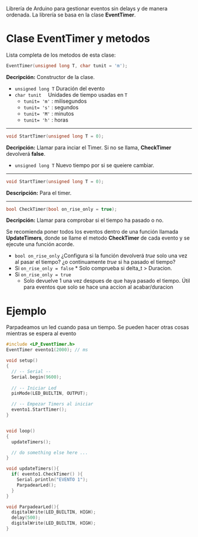 Librería de Arduino para gestionar eventos sin delays y de manera ordenada.
La librería se basa en la clase **EventTimer**.

# Clase EventTimer y metodos
Lista completa de los metodos de esta clase:



```cpp
EventTimer(unsigned long T, char tunit = 'm');
```

**Decripción:** Constructor de la clase.

*  `unsigned long T` Duración del evento
*  `char tunit  ` Unidades de tiempo usadas en `T`
    *  `tunit= 'm'` : milisegundos
    *  `tunit= 's'` : segundos
    *  `tunit= 'M'` : minutos
    *  `tunit= 'h'` : horas

---
```cpp
void StartTimer(unsigned long T = 0);
```

**Decripción:** Llamar para inciar el Timer. Si no se llama, __CheckTimer__ devolverá __false__.

* `unsigned long T` Nuevo tiempo por si se queiere cambiar.

---
```cpp
void StartTimer(unsigned long T = 0);
```
__Descripción:__ Para el timer.

---

```cpp
bool CheckTimer(bool on_rise_only = true);
```

**Decripción:**
Llamar para comprobar si el tiempo ha pasado o no.

Se recomienda poner todos los
eventos dentro de una función llamada **UpdateTimers**, donde se llame el metodo
**CheckTimer** de cada evento y se ejecute una función acorde.

*  `bool on_rise_only` ¿Configura si la función devolverá *true* solo una vez al
pasar el tiempo? ¿o continuamente *true* si ha pasado el tiempo?
  * Si `on_rise_only = false`
    	* Solo comprueba si delta_t > Duracion.
  * Si `on_rise_only = true`
    *  Solo devuelve 1 una vez despues de que haya pasado el tiempo.
       Útil para eventos que solo se hace una accion al acabar/duracion

# Ejemplo

Parpadeamos un led cuando pasa un tiempo. Se pueden hacer otras cosas mientras se espera al evento

```cpp
#include <LP_EventTimer.h>
EventTimer evento1(2000); // ms

void setup()
{
  // -- Serial --
  Serial.begin(9600);
  
  // -- Iniciar Led
  pinMode(LED_BUILTIN, OUTPUT);

  // -- Empezar Timers al iniciar
  evento1.StartTimer();
}


void loop()
{
  updateTimers();

  // do something else here ...
}

void updateTimers(){
  if( evento1.CheckTimer() ){
    Serial.println("EVENTO 1");
    ParpadearLed();
  }
}

void ParpadearLed(){
  digitalWrite(LED_BUILTIN, HIGH);
  delay(500);
  digitalWrite(LED_BUILTIN, HIGH);
}



```
